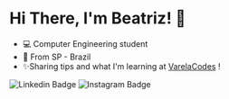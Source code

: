 # Hi There, I'm Beatriz! 👋

- 💻 Computer Engineering student 
- 📍 From SP - Brazil 
- ✨Sharing tips and what I'm learning at [VarelaCodes](https://www.instagram.com/varelacodes/?hl=pt-br) !

![Linkedin Badge](https://img.shields.io/badge/-LinkedIn-blue?style=flat-square&logo=Linkedin&logoColor=white&link=[https://www.linkedin.com/in/beatriz-varela-79a104176/](https://www.linkedin.com/in/beatriz-varela-79a104176/) ) ![Instagram Badge](https://img.shields.io/badge/-Instagram-cc3399?style=flat-square&logo=Instagram&logoColor=white&link=https://www.instagram.com/varelacodes/?hl=pt-br)
